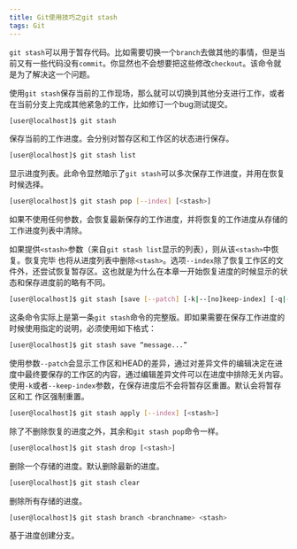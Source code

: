 ```yaml
---
title: Git使用技巧之git stash
tags: Git
---
```


`git stash`可以用于暂存代码。比如需要切换一个`branch`去做其他的事情，但是当前又有一些代码没有`commit`。你显然也不会想要把这些修改`checkout`。该命令就是为了解决这一个问题。

使用`git stash`保存当前的工作现场，那么就可以切换到其他分支进行工作，或者在当前分支上完成其他紧急的工作，比如修订一个bug测试提交。

```bash
[user@localhost]$ git stash
```

保存当前的工作进度。会分别对暂存区和工作区的状态进行保存。

```bash
[user@localhost]$ git stash list
```

显示进度列表。此命令显然暗示了`git stash`可以多次保存工作进度，并用在恢复时候选择。

```bash
[user@localhost]$ git stash pop [--index] [<stash>]
```

如果不使用任何参数，会恢复最新保存的工作进度，并将恢复的工作进度从存储的工作进度列表中清除。

如果提供`<stash>`参数（来自`git stash list`显示的列表），则从该`<stash>`中恢复。恢复完毕 也将从进度列表中删除`<stash>`。选项`--index`除了恢复工作区的文件外，还尝试恢复暂存区。这也就是为什么在本章一开始恢复进度的时候显示的状态和保存进度前的略有不同。

```bash
[user@localhost]$ git stash [save [--patch] [-k|--[no]keep-index] [-q|--quiet] [<message>]]
```

这条命令实际上是第一条`git stash`命令的完整版。即如果需要在保存工作进度的时候使用指定的说明，必须使用如下格式：

```bash
[user@localhost]$ git stash save “message...”
```

使用参数`--patch`会显示工作区和HEAD的差异，通过对差异文件的编辑决定在进度中最终要保存的工作区的内容，通过编辑差异文件可以在进度中排除无关内容。使用`-k`或者`--keep-index`参数，在保存进度后不会将暂存区重置。默认会将暂存区和工  作区强制重置。

```bash
[user@localhost]$ git stash apply [--index] [<stash>]
```

除了不删除恢复的进度之外，其余和`git stash pop`命令一样。

```bash
[user@localhost]$ git stash drop [<stash>]
```

删除一个存储的进度。默认删除最新的进度。

```bash
[user@localhost]$ git stash clear
```

删除所有存储的进度。

```bash
[user@localhost]$ git stash branch <branchname> <stash>
```

基于进度创建分支。